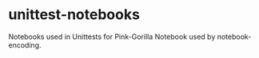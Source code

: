 # unittest-notebooks

Notebooks used in Unittests for Pink-Gorilla Notebook
used by notebook-encoding.
